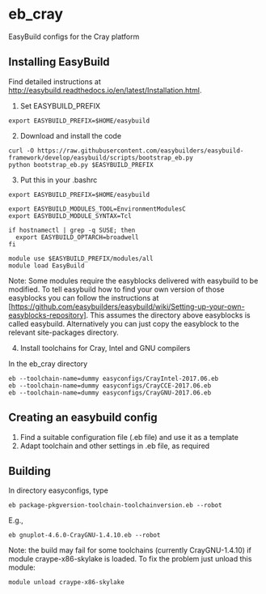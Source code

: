 # eb_cray
EasyBuild configs for the Cray platform

## Installing EasyBuild

Find detailed instructions at  http://easybuild.readthedocs.io/en/latest/Installation.html. 

 1. Set EASYBUILD_PREFIX

```
export EASYBUILD_PREFIX=$HOME/easybuild
```

 2. Download and install the code 
```
curl -O https://raw.githubusercontent.com/easybuilders/easybuild-framework/develop/easybuild/scripts/bootstrap_eb.py
python bootstrap_eb.py $EASYBUILD_PREFIX
```

 3. Put this in your .bashrc
```
export EASYBUILD_PREFIX=$HOME/easybuild

export EASYBUILD_MODULES_TOOL=EnvironmentModulesC
export EASYBUILD_MODULE_SYNTAX=Tcl

if hostnamectl | grep -q SUSE; then
  export EASYBUILD_OPTARCH=broadwell
fi

module use $EASYBUILD_PREFIX/modules/all
module load EasyBuild
```

Note: Some modules require the easyblocks delivered with easybuild to be modified. To tell easybuild how to find your own version of those easyblocks you can follow the instructions at [https://github.com/easybuilders/easybuild/wiki/Setting-up-your-own-easyblocks-repository]. This assumes the directory above easyblocks is called easybuild. Alternatively you can just copy the easyblock to the relevant site-packages directory.

 4. Install toolchains for Cray, Intel and GNU compilers

In the eb_cray directory
```
eb --toolchain-name=dummy easyconfigs/CrayIntel-2017.06.eb
eb --toolchain-name=dummy easyconfigs/CrayCCE-2017.06.eb
eb --toolchain-name=dummy easyconfigs/CrayGNU-2017.06.eb
```

## Creating an easybuild config

 1. Find a suitable configuration file (.eb file) and use it as a template
 2. Adapt toolchain and other settings in .eb file, as required

## Building 

In directory easyconfigs, type
```
eb package-pkgversion-toolchain-toolchainversion.eb --robot
```

E.g.,  
```
eb gnuplot-4.6.0-CrayGNU-1.4.10.eb --robot
```

Note: the build may fail for some toolchains (currently CrayGNU-1.4.10) if module craype-x86-skylake is loaded. To fix the problem just unload this module:
```
module unload craype-x86-skylake
``` 
